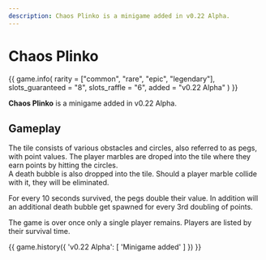 ```yaml
---
description: Chaos Plinko is a minigame added in v0.22 Alpha.
---
```


# Chaos Plinko

{{ game.info(
  rarity           = ["common", "rare", "epic", "legendary"],
  slots_guaranteed = "8",
  slots_raffle     = "6",
  added            = "v0.22 Alpha"
) }}

**Chaos Plinko** is a minigame added in v0.22 Alpha.

## Gameplay

The tile consists of various obstacles and circles, also referred to as pegs, with point values. The player marbles are droped into the tile where they earn points by hitting the circles.  
A death bubble is also dropped into the tile. Should a player marble collide with it, they will be eliminated.

For every 10 seconds survived, the pegs double their value. In addition will an additional death bubble get spawned for every 3rd doubling of points.

The game is over once only a single player remains. Players are listed by their survival time.

{{ game.history({
    'v0.22 Alpha': [
        'Minigame added'
    ]
}) }}